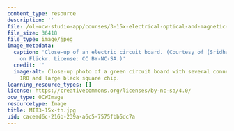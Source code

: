 ```yaml
---
content_type: resource
description: ''
file: /ol-ocw-studio-app/courses/3-15x-electrical-optical-and-magnetic-materials-and-devices-spring-2020/cacead6c216b239aa6c57575fbb5dc7a_MIT3-15x-th.jpg
file_size: 36418
file_type: image/jpeg
image_metadata:
  caption: 'Close-up of an electric circuit board. (Courtesy of [Sridhar Srinivasan](https://www.flickr.com/photos/ssri/2897295914/)
    on Flickr. License: CC BY-NC-SA.)'
  credit: ''
  image-alt: Close-up photo of a green circuit board with several connectors marked
    1RO and large black square chip.
learning_resource_types: []
license: https://creativecommons.org/licenses/by-nc-sa/4.0/
ocw_type: OCWImage
resourcetype: Image
title: MIT3-15x-th.jpg
uid: cacead6c-216b-239a-a6c5-7575fbb5dc7a
---
```

